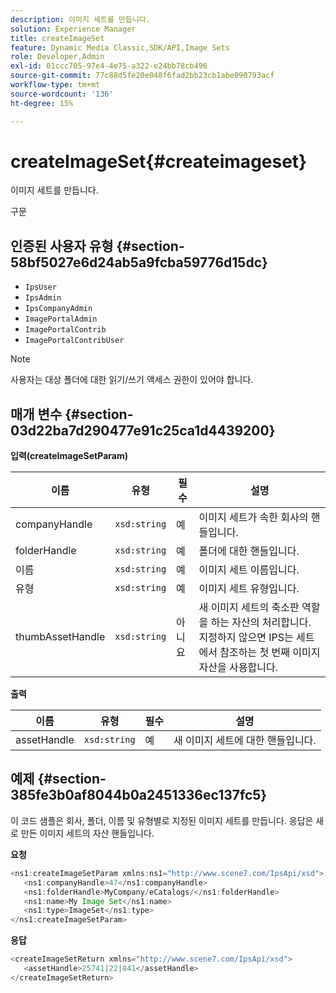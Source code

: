 ```yaml
---
description: 이미지 세트를 만듭니다.
solution: Experience Manager
title: createImageSet
feature: Dynamic Media Classic,SDK/API,Image Sets
role: Developer,Admin
exl-id: 01ccc705-97e4-4e75-a322-e24bb78cb496
source-git-commit: 77c88d5fe20e048f6fad2bb23cb1abe090793acf
workflow-type: tm+mt
source-wordcount: '136'
ht-degree: 15%

---
```


# createImageSet{#createimageset}

이미지 세트를 만듭니다.

구문

## 인증된 사용자 유형 {#section-58bf5027e6d24ab5a9fcba59776d15dc}

* `IpsUser`
* `IpsAdmin`
* `IpsCompanyAdmin`
* `ImagePortalAdmin`
* `ImagePortalContrib`
* `ImagePortalContribUser`

>[!NOTE]
>
>사용자는 대상 폴더에 대한 읽기/쓰기 액세스 권한이 있어야 합니다.

## 매개 변수 {#section-03d22ba7d290477e91c25ca1d4439200}

**입력(createImageSetParam)**

| 이름 | 유형 | 필수 | 설명 |
|---|---|---|---|
| companyHandle | `xsd:string` | 예 | 이미지 세트가 속한 회사의 핸들입니다. |
| folderHandle | `xsd:string` | 예 | 폴더에 대한 핸들입니다. |
| 이름 | `xsd:string` | 예 | 이미지 세트 이름입니다. |
| 유형 | `xsd:string` | 예 | 이미지 세트 유형입니다. |
| thumbAssetHandle | `xsd:string` | 아니요 | 새 이미지 세트의 축소판 역할을 하는 자산의 처리합니다. 지정하지 않으면 IPS는 세트에서 참조하는 첫 번째 이미지 자산을 사용합니다. |

**출력**

| 이름 | 유형 | 필수 | 설명 |
|---|---|---|---|
| assetHandle | `xsd:string` | 예 | 새 이미지 세트에 대한 핸들입니다. |

## 예제 {#section-385fe3b0af8044b0a2451336ec137fc5}

이 코드 샘플은 회사, 폴더, 이름 및 유형별로 지정된 이미지 세트를 만듭니다. 응답은 새로 만든 이미지 세트의 자산 핸들입니다.

**요청**

```java
<ns1:createImageSetParam xmlns:ns1="http://www.scene7.com/IpsApi/xsd">
   <ns1:companyHandle>47</ns1:companyHandle>
   <ns1:folderHandle>MyCompany/eCatalogs/</ns1:folderHandle>
   <ns1:name>My Image Set</ns1:name>
   <ns1:type>ImageSet</ns1:type>
</ns1:createImageSetParam>
```

**응답**

```java
<createImageSetReturn xmlns="http://www.scene7.com/IpsApi/xsd">
   <assetHandle>25741|22|841</assetHandle>
</createImageSetReturn>
```

